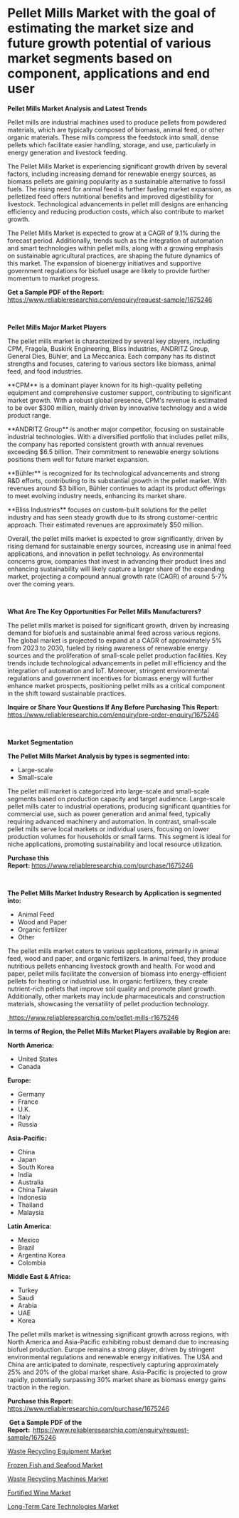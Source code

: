 <p><h1>Pellet Mills Market with the goal of estimating the market size and future growth potential of various market segments based on component, applications and end user</h1></p><p><strong>Pellet Mills Market Analysis and Latest Trends</strong></p>
<p><p>Pellet mills are industrial machines used to produce pellets from powdered materials, which are typically composed of biomass, animal feed, or other organic materials. These mills compress the feedstock into small, dense pellets which facilitate easier handling, storage, and use, particularly in energy generation and livestock feeding.</p><p>The Pellet Mills Market is experiencing significant growth driven by several factors, including increasing demand for renewable energy sources, as biomass pellets are gaining popularity as a sustainable alternative to fossil fuels. The rising need for animal feed is further fueling market expansion, as pelletized feed offers nutritional benefits and improved digestibility for livestock. Technological advancements in pellet mill designs are enhancing efficiency and reducing production costs, which also contribute to market growth.</p><p>The Pellet Mills Market is expected to grow at a CAGR of 9.1% during the forecast period. Additionally, trends such as the integration of automation and smart technologies within pellet mills, along with a growing emphasis on sustainable agricultural practices, are shaping the future dynamics of this market. The expansion of bioenergy initiatives and supportive government regulations for biofuel usage are likely to provide further momentum to market progress.</p></p>
<p><strong>Get a Sample PDF of the Report:&nbsp;</strong> <a href="https://www.reliableresearchiq.com/enquiry/request-sample/1675246?utm_campaign=103&utm_medium=2&utm_source=Github&utm_content=ia&utm_term=10102024&utm_id=pellet-mills">https://www.reliableresearchiq.com/enquiry/request-sample/1675246</a></p>
<p>&nbsp;</p>
<p><strong>Pellet Mills Major Market Players</strong></p>
<p><p>The pellet mills market is characterized by several key players, including CPM, Fragola, Buskirk Engineering, Bliss Industries, ANDRITZ Group, General Dies, Bühler, and La Meccanica. Each company has its distinct strengths and focuses, catering to various sectors like biomass, animal feed, and food industries.</p><p>**CPM** is a dominant player known for its high-quality pelleting equipment and comprehensive customer support, contributing to significant market growth. With a robust global presence, CPM's revenue is estimated to be over $300 million, mainly driven by innovative technology and a wide product range.</p><p>**ANDRITZ Group** is another major competitor, focusing on sustainable industrial technologies. With a diversified portfolio that includes pellet mills, the company has reported consistent growth with annual revenues exceeding $6.5 billion. Their commitment to renewable energy solutions positions them well for future market expansion.</p><p>**Bühler** is recognized for its technological advancements and strong R&D efforts, contributing to its substantial growth in the pellet market. With revenues around $3 billion, Bühler continues to adapt its product offerings to meet evolving industry needs, enhancing its market share.</p><p>**Bliss Industries** focuses on custom-built solutions for the pellet industry and has seen steady growth due to its strong customer-centric approach. Their estimated revenues are approximately $50 million.</p><p>Overall, the pellet mills market is expected to grow significantly, driven by rising demand for sustainable energy sources, increasing use in animal feed applications, and innovation in pellet technology. As environmental concerns grow, companies that invest in advancing their product lines and enhancing sustainability will likely capture a larger share of the expanding market, projecting a compound annual growth rate (CAGR) of around 5-7% over the coming years.</p></p>
<p>&nbsp;</p>
<p><strong>What Are The Key Opportunities For Pellet Mills Manufacturers?</strong></p>
<p><p>The pellet mills market is poised for significant growth, driven by increasing demand for biofuels and sustainable animal feed across various regions. The global market is projected to expand at a CAGR of approximately 5% from 2023 to 2030, fueled by rising awareness of renewable energy sources and the proliferation of small-scale pellet production facilities. Key trends include technological advancements in pellet mill efficiency and the integration of automation and IoT. Moreover, stringent environmental regulations and government incentives for biomass energy will further enhance market prospects, positioning pellet mills as a critical component in the shift toward sustainable practices.</p></p>
<p><strong>Inquire or Share Your Questions If Any Before Purchasing This Report:</strong> <a href="https://www.reliableresearchiq.com/enquiry/pre-order-enquiry/1675246?utm_campaign=103&utm_medium=2&utm_source=Github&utm_content=ia&utm_term=10102024&utm_id=pellet-mills">https://www.reliableresearchiq.com/enquiry/pre-order-enquiry/1675246</a></p>
<p>&nbsp;</p>
<p><strong>Market Segmentation</strong></p>
<p><strong>The Pellet Mills Market Analysis by types is segmented into:</strong></p>
<p><ul><li>Large-scale</li><li>Small-scale</li></ul></p>
<p><p>The pellet mill market is categorized into large-scale and small-scale segments based on production capacity and target audience. Large-scale pellet mills cater to industrial operations, producing significant quantities for commercial use, such as power generation and animal feed, typically requiring advanced machinery and automation. In contrast, small-scale pellet mills serve local markets or individual users, focusing on lower production volumes for households or small farms. This segment is ideal for niche applications, promoting sustainability and local resource utilization.</p></p>
<p><strong>Purchase this Report:&nbsp;</strong><a href="https://www.reliableresearchiq.com/purchase/1675246?utm_campaign=103&utm_medium=2&utm_source=Github&utm_content=ia&utm_term=10102024&utm_id=pellet-mills">https://www.reliableresearchiq.com/purchase/1675246</a></p>
<p>&nbsp;</p>
<p><strong>The Pellet Mills Market Industry Research by Application is segmented into:</strong></p>
<p><ul><li>Animal Feed</li><li>Wood and Paper</li><li>Organic fertilizer</li><li>Other</li></ul></p>
<p><p>The pellet mills market caters to various applications, primarily in animal feed, wood and paper, and organic fertilizers. In animal feed, they produce nutritious pellets enhancing livestock growth and health. For wood and paper, pellet mills facilitate the conversion of biomass into energy-efficient pellets for heating or industrial use. In organic fertilizers, they create nutrient-rich pellets that improve soil quality and promote plant growth. Additionally, other markets may include pharmaceuticals and construction materials, showcasing the versatility of pellet production technology.</p></p>
<p><a href="https://www.reliableresearchiq.com/pellet-mills-r1675246?utm_campaign=103&utm_medium=2&utm_source=Github&utm_content=ia&utm_term=10102024&utm_id=pellet-mills">&nbsp;https://www.reliableresearchiq.com/pellet-mills-r1675246</a></p>
<p><strong>In terms of Region, the Pellet Mills Market Players available by Region are:</strong></p>
<p>
    <p> <strong> North America: </strong>
        <ul>
            <li>United States</li>
            <li>Canada</li>
        </ul>
        </p> 
    <p> <strong> Europe: </strong>
        <ul>
            <li>Germany</li>
            <li>France</li>
            <li>U.K.</li>
            <li>Italy</li>
            <li>Russia</li>
        </ul>
        </p> 
    <p> <strong> Asia-Pacific: </strong>
        <ul>
            <li>China</li>
            <li>Japan</li>
            <li>South Korea</li>
            <li>India</li>
            <li>Australia</li>
            <li>China Taiwan</li>
            <li>Indonesia</li>
            <li>Thailand</li>
            <li>Malaysia</li>
        </ul>
        </p> 
    <p> <strong> Latin America: </strong>
        <ul>
            <li>Mexico</li>
            <li>Brazil</li>
            <li>Argentina Korea</li>
            <li>Colombia</li>
        </ul>
        </p> 
    <p> <strong> Middle East & Africa: </strong>
        <ul>
            <li>Turkey</li>
            <li>Saudi</li>
            <li>Arabia</li>
            <li>UAE</li>
            <li>Korea</li>
        </ul>
    </p>
    </p>
<p><p>The pellet mills market is witnessing significant growth across regions, with North America and Asia-Pacific exhibiting robust demand due to increasing biofuel production. Europe remains a strong player, driven by stringent environmental regulations and renewable energy initiatives. The USA and China are anticipated to dominate, respectively capturing approximately 25% and 20% of the global market share. Asia-Pacific is projected to grow rapidly, potentially surpassing 30% market share as biomass energy gains traction in the region.</p></p>
<p><strong>Purchase this Report: </strong><a href="https://www.reliableresearchiq.com/purchase/1675246?utm_campaign=103&utm_medium=2&utm_source=Github&utm_content=ia&utm_term=10102024&utm_id=pellet-mills">https://www.reliableresearchiq.com/purchase/1675246</a></p>
<p>&nbsp;<strong>Get a Sample PDF of the Report:&nbsp;&nbsp;</strong><a href="https://www.reliableresearchiq.com/enquiry/request-sample/1675246?utm_campaign=103&utm_medium=2&utm_source=Github&utm_content=ia&utm_term=10102024&utm_id=pellet-mills">https://www.reliableresearchiq.com/enquiry/request-sample/1675246</a></p>
<p><strong></strong></p>
<p><p><a href="https://github.com/lourdestd6bs/Market-Research-Report-List-1/blob/main/waste-recycling-equipment-market.md?utm_campaign=103&utm_medium=2&utm_source=Github&utm_content=ia&utm_term=10102024&utm_id=pellet-mills">Waste Recycling Equipment Market</a></p><p><a href="https://issuu.com/reportprime-2/docs/frozen-fish-and-seafood-market-size_b826996a613769?utm_campaign=103&utm_medium=2&utm_source=Github&utm_content=ia&utm_term=10102024&utm_id=pellet-mills">Frozen Fish and Seafood Market</a></p><p><a href="https://github.com/am6lascuyler/Market-Research-Report-List-1/blob/main/waste-recycling-machines-market.md?utm_campaign=103&utm_medium=2&utm_source=Github&utm_content=ia&utm_term=10102024&utm_id=pellet-mills">Waste Recycling Machines Market</a></p><p><a href="https://issuu.com/reportprime-2/docs/fortified-wine-market-size-2030.ppt_3bf820d280bbe1?utm_campaign=103&utm_medium=2&utm_source=Github&utm_content=ia&utm_term=10102024&utm_id=pellet-mills">Fortified Wine Market</a></p><p><a href="https://www.linkedin.com/pulse/long-term-care-technologies-market-outlook-complete-industry-xgysf?utm_campaign=103&utm_medium=2&utm_source=Github&utm_content=ia&utm_term=10102024&utm_id=pellet-mills">Long-Term Care Technologies Market</a></p></p>